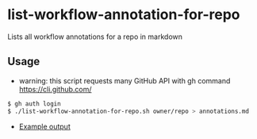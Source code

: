 # list-workflow-annotation-for-repo

Lists all workflow annotations for a repo in markdown

## Usage

- warning: this script requests many GitHub API with gh command https://cli.github.com/

```sh
$ gh auth login
$ ./list-workflow-annotation-for-repo.sh owner/repo > annotations.md
```

- [Example output](./example-output.md)
